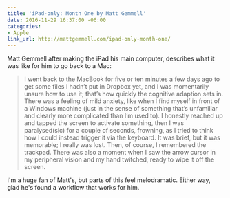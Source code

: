 ```yaml
---
title: 'iPad-only: Month One by Matt Gemmell'
date: 2016-11-29 16:37:00 -06:00
categories:
- Apple
link_url: http://mattgemmell.com/ipad-only-month-one/
---
```


Matt Gemmell after making the iPad his main computer, describes what it was like for him to go back to a Mac:

> I went back to the MacBook for five or ten minutes a few days ago to get some files I hadn’t put in Dropbox yet, and I was momentarily unsure how to use it; that’s how quickly the cognitive adaption sets in. There was a feeling of mild anxiety, like when I find myself in front of a Windows machine (just in the sense of something that’s unfamiliar and clearly more complicated than I’m used to). I honestly reached up and tapped the screen to activate something, then I was paralysed(sic) for a couple of seconds, frowning, as I tried to think how I could instead trigger it via the keyboard. It was brief, but it was memorable; I really was lost. Then, of course, I remembered the trackpad. There was also a moment when I saw the arrow cursor in my peripheral vision and my hand twitched, ready to wipe it off the screen.

I'm a huge fan of Matt's, but parts of this feel melodramatic. Either way, glad he's found a workflow that works for him.
